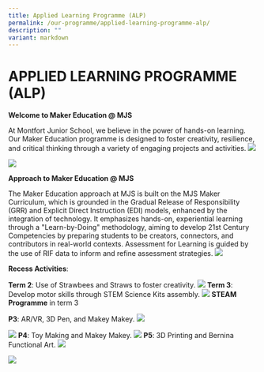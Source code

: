 ```yaml
---
title: Applied Learning Programme (ALP)
permalink: /our-programme/applied-learning-programme-alp/
description: ""
variant: markdown
---
```

# **APPLIED LEARNING PROGRAMME (ALP)**
**Welcome to Maker Education @ MJS**

At Montfort Junior School, we believe in the power of hands-on learning. Our Maker Education programme is designed to foster creativity, resilience, and critical thinking through a variety of engaging projects and activities.
![](/images/ALP/ALP_1.jpg)

![](/images/ALP/ALP_8.jpg)

**Approach to Maker Education @ MJS**

The Maker Education approach at MJS is built on the MJS Maker Curriculum, which is grounded in the Gradual Release of Responsibility (GRR) and Explicit Direct Instruction (EDI) models, enhanced by the integration of technology. It emphasizes hands-on, experiential learning through a "Learn-by-Doing" methodology, aiming to develop 21st Century Competencies by preparing students to be creators, connectors, and contributors in real-world contexts. Assessment for Learning is guided by the use of RIF data to inform and refine assessment strategies.
![](/images/ALP/ALP_2.jpg)

**Recess Activities**:

**Term 2**: Use of Strawbees and Straws to foster creativity.
![](/images/ALP/ALP_3.jpg)
**Term 3**: Develop motor skills through STEM Science Kits assembly.
![](/images/ALP/ALP_4.jpg)
**STEAM Programme** in term 3

**P3**: AR/VR, 3D Pen, and Makey Makey.
![](/images/ALP/ALP_5.jpg)

![](/images/ALP/ALP_6.jpg)
**P4**: Toy Making and Makey Makey.
![](/images/ALP/ALP_7.jpg)
**P5**: 3D Printing and Bernina Functional Art.
![](/images/ALP/ALP_9.jpg)

![](/images/ALP/ALP_10.jpg)